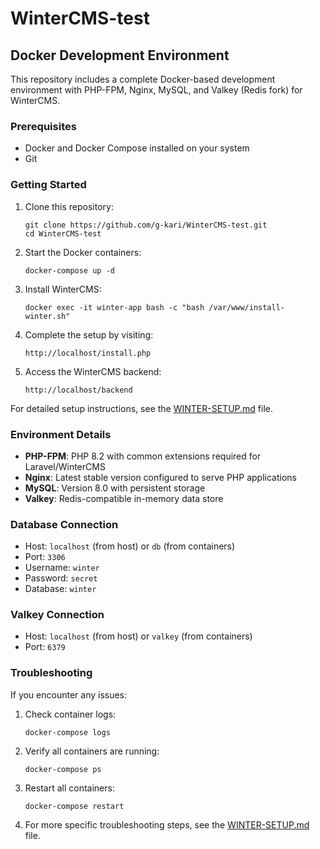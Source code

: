 # WinterCMS-test

## Docker Development Environment

This repository includes a complete Docker-based development environment with PHP-FPM, Nginx, MySQL, and Valkey (Redis fork) for WinterCMS.

### Prerequisites

- Docker and Docker Compose installed on your system
- Git

### Getting Started

1. Clone this repository:
   ```
   git clone https://github.com/g-kari/WinterCMS-test.git
   cd WinterCMS-test
   ```

2. Start the Docker containers:
   ```
   docker-compose up -d
   ```

3. Install WinterCMS:
   ```
   docker exec -it winter-app bash -c "bash /var/www/install-winter.sh"
   ```

4. Complete the setup by visiting:
   ```
   http://localhost/install.php
   ```

5. Access the WinterCMS backend:
   ```
   http://localhost/backend
   ```

For detailed setup instructions, see the [WINTER-SETUP.md](WINTER-SETUP.md) file.

### Environment Details

- **PHP-FPM**: PHP 8.2 with common extensions required for Laravel/WinterCMS
- **Nginx**: Latest stable version configured to serve PHP applications
- **MySQL**: Version 8.0 with persistent storage
- **Valkey**: Redis-compatible in-memory data store

### Database Connection

- Host: `localhost` (from host) or `db` (from containers)
- Port: `3306`
- Username: `winter`
- Password: `secret`
- Database: `winter`

### Valkey Connection

- Host: `localhost` (from host) or `valkey` (from containers)
- Port: `6379`

### Troubleshooting

If you encounter any issues:

1. Check container logs:
   ```
   docker-compose logs
   ```

2. Verify all containers are running:
   ```
   docker-compose ps
   ```

3. Restart all containers:
   ```
   docker-compose restart
   ```

4. For more specific troubleshooting steps, see the [WINTER-SETUP.md](WINTER-SETUP.md) file.